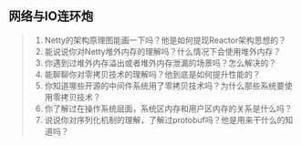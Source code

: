 ## 网络与IO连环炮
>1. Netty的架构原理图能画一下吗？他是如何提现Reactor架构思想的？
>2. 能说说你对Netty堆外内存的理解吗？什么情况下会使用堆外内存？
>3. 你遇到过堆外内存溢出或者堆外内存泄漏的场景吗？怎么解决的？
>4. 能聊聊你对零拷贝技术的理解吗？他到底是如何提升性能的？
>5. 你知道哪些开源的中间件系统用了零拷贝技术吗？为什么那些系统要使用零拷贝技术？
>6. 你了解过在操作系统层面，系统区内存和用户区内存的关系是什么吗？
>7. 说说你对序列化机制的理解，了解过protobuf吗？他是用来干什么的知道吗？ 